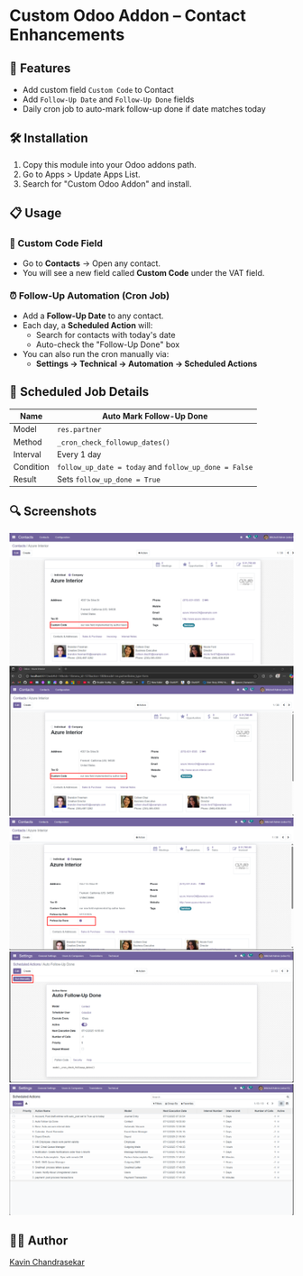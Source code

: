 # Custom Odoo Addon – Contact Enhancements

## 📌 Features
- Add custom field `Custom Code` to Contact
- Add `Follow-Up Date` and `Follow-Up Done` fields
- Daily cron job to auto-mark follow-up done if date matches today

## 🛠️ Installation
1. Copy this module into your Odoo addons path.
2. Go to Apps > Update Apps List.
3. Search for "Custom Odoo Addon" and install.

## 📋 Usage

### 🧩 Custom Code Field
- Go to **Contacts** → Open any contact.
- You will see a new field called **Custom Code** under the VAT field.

### ⏰ Follow-Up Automation (Cron Job)
- Add a **Follow-Up Date** to any contact.
- Each day, a **Scheduled Action** will:
  - Search for contacts with today's date
  - Auto-check the "Follow-Up Done" box
- You can also run the cron manually via:
  - **Settings → Technical → Automation → Scheduled Actions**

## 📅 Scheduled Job Details
| Name                | Auto Mark Follow-Up Done |
|---------------------|---------------------------|
| Model               | `res.partner`             |
| Method              | `_cron_check_followup_dates()` |
| Interval            | Every 1 day               |
| Condition           | `follow_up_date = today` and `follow_up_done = False` |
| Result              | Sets `follow_up_done = True` |

## 🔍 Screenshots
*![screenshot-contacts-custom-field.png](static%2Fdescription%2Fscreenshot-contacts-custom-field.png)
![screenshot-custom-addon-app.png](static%2Fdescription%2Fscreenshot-custom-addon-app.png)
![ss-cron-job-output.png](static%2Fdescription%2Fss-cron-job-output.png)
![ss-cronjob-run-manually.png](static%2Fdescription%2Fss-cronjob-run-manually.png)
![ss-scheduled-action-page.png](static%2Fdescription%2Fss-scheduled-action-page.png)*

## 🧑‍💻 Author
[Kavin Chandrasekar](https://github.com/KavainChandrasekar)

